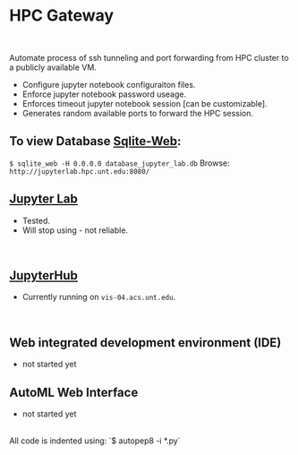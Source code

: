 # HPC Gateway

</br>

Automate process of ssh tunneling and port forwarding from HPC cluster to a publicly available VM.

* Configure jupyter notebook configuraiton files.
* Enforce jupyter notebook password useage.
* Enforces timeout jupyter notebook session [can be customizable].
* Generates random available ports to forward the HPC session.

## To view Database [Sqlite-Web](https://github.com/coleifer/sqlite-web):

`$ sqlite_web -H 0.0.0.0 database_jupyter_lab.db`
Browse:
`http://jupyterlab.hpc.unt.edu:8080/`

## [Jupyter Lab](https://github.com/gmihaila/hpc_gateway/tree/master/jupyter_lab)
* Tested.
* Will stop using - not reliable.

</br>

## [JupyterHub](https://github.com/gmihaila/hpc_gateway/tree/master/jupyterhub)
* Currently running on `vis-04.acs.unt.edu`.

</br>


## Web integrated development environment (IDE)
* not started yet

## AutoML Web Interface
* not started yet

</br>
All code is indented using: `$ autopep8 -i *.py`

